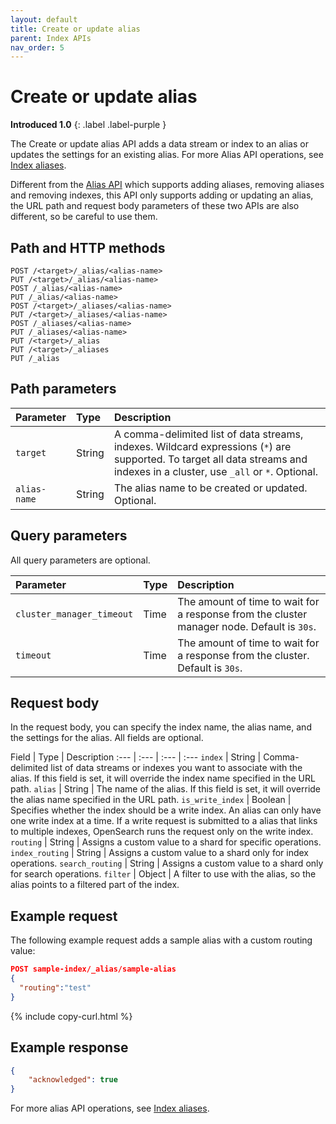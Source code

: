 ```yaml
---
layout: default
title: Create or update alias
parent: Index APIs
nav_order: 5
---
```


# Create or update alias
**Introduced 1.0**
{: .label .label-purple }

The Create or update alias API adds a data stream or index to an alias or updates the settings for an existing alias. For more Alias API operations, see [Index aliases]({{site.url}}{{site.baseurl}}/opensearch/index-alias/).

Different from the [Alias API]({{site.url}}{{site.baseurl}}/opensearch/rest-api/alias/) which supports adding aliases, removing aliases and removing indexes, this API only supports adding or updating an alias, the URL path and request body parameters of these two APIs are also different, so be careful to use them.

## Path and HTTP methods

```
POST /<target>/_alias/<alias-name>
PUT /<target>/_alias/<alias-name>
POST /_alias/<alias-name>
PUT /_alias/<alias-name>
POST /<target>/_aliases/<alias-name>
PUT /<target>/_aliases/<alias-name>
POST /_aliases/<alias-name>
PUT /_aliases/<alias-name>
PUT /<target>/_alias
PUT /<target>/_aliases
PUT /_alias
```

## Path parameters

| Parameter | Type | Description |
:--- | :--- | :---
| `target` | String | A comma-delimited list of data streams, indexes. Wildcard expressions (`*`) are supported. To target all data streams and indexes in a cluster, use `_all` or `*`. Optional. |
| `alias-name` | String | The alias name to be created or updated. Optional. |

## Query parameters

All query parameters are optional.

Parameter | Type | Description
:--- | :--- | :---
`cluster_manager_timeout` | Time | The amount of time to wait for a response from the cluster manager node. Default is `30s`.
`timeout` | Time | The amount of time to wait for a response from the cluster. Default is `30s`.

## Request body

In the request body, you can specify the index name, the alias name, and the settings for the alias. All fields are optional.

Field | Type | Description
:--- | :--- | :--- | :---
`index` | String | Comma-delimited list of data streams or indexes you want to associate with the alias. If this field is set, it will override the index name specified in the URL path.
`alias` | String | The name of the alias. If this field is set, it will override the alias name specified in the URL path.
`is_write_index` | Boolean | Specifies whether the index should be a write index. An alias can only have one write index at a time. If a write request is submitted to a alias that links to multiple indexes, OpenSearch runs the request only on the write index.
`routing` | String | Assigns a custom value to a shard for specific operations. 
`index_routing` | String | Assigns a custom value to a shard only for index operations. 
`search_routing` | String | Assigns a custom value to a shard only for search operations. 
`filter` | Object | A filter to use with the alias, so the alias points to a filtered part of the index.

## Example request

The following example request adds a sample alias with a custom routing value:

```json
POST sample-index/_alias/sample-alias
{
  "routing":"test"
}
```
{% include copy-curl.html %}

## Example response

```json
{
    "acknowledged": true
}
```

For more alias API operations, see [Index aliases]({{site.url}}{{site.baseurl}}/opensearch/index-alias/).
